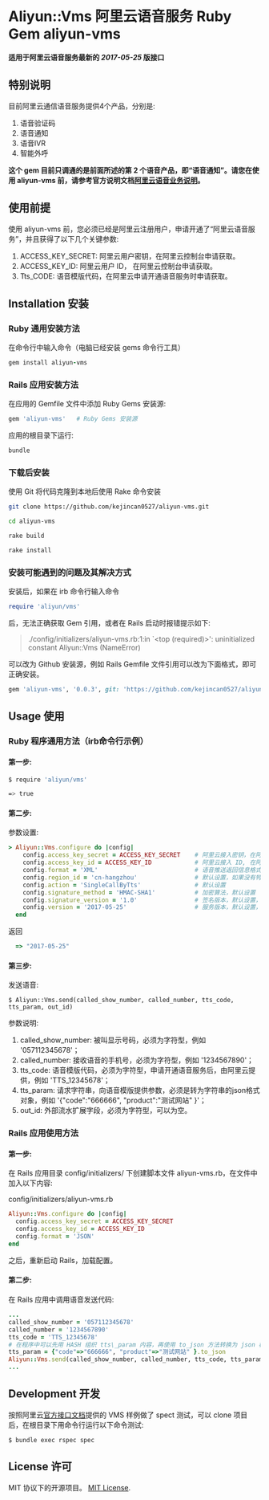 # Aliyun::Vms 阿里云语音服务 Ruby Gem aliyun-vms

**适用于阿里云语音服务最新的 *2017-05-25* 版接口**

## 特别说明

目前阿里云通信语音服务提供4个产品，分别是: 

1. 语音验证码
2. 语音通知
3. 语音IVR
4. 智能外呼

**这个 gem 目前只调通的是前面所述的第 2 个语音产品，即“语音通知”。请您在使用 aliyun-vms 前，请参考官方说明文档[阿里云语音业务说明](https://help.aliyun.com/product/54853.html)。**

## 使用前提

使用 aliyun-vms 前，您必须已经是阿里云注册用户，申请开通了“阿里云语音服务”，并且获得了以下几个关键参数: 

1. ACCESS\_KEY\_SECRET: 阿里云用户密钥，在阿里云控制台申请获取。
2. ACCESS\_KEY\_ID:     阿里云用户 ID， 在阿里云控制台申请获取。
3. Tts\_CODE:           语音模版代码，在阿里云申请开通语音服务时申请获取。

## Installation 安装

### Ruby 通用安装方法
在命令行中输入命令（电脑已经安装 gems 命令行工具）

```ruby
gem install aliyun-vms
```

### Rails 应用安装方法

在应用的 Gemfile 文件中添加 Ruby Gems 安装源:

```ruby
gem 'aliyun-vms'   # Ruby Gems 安装源
```

应用的根目录下运行:

```ruby
bundle
```

### 下载后安装

使用 Git 将代码克隆到本地后使用 Rake 命令安装

```bash
git clone https://github.com/kejincan0527/aliyun-vms.git

cd aliyun-vms

rake build

rake install
```

### 安装可能遇到的问题及其解决方式  

安装后，如果在 irb 命令行输入命令

```ruby
require 'aliyun/vms'
```

后，无法正确获取 Gem 引用，或者在 Rails 启动时报错提示如下: 

> ./config/initializers/aliyun-vms.rb:1:in `<top (required)>': uninitialized constant Aliyun::Vms (NameError)

可以改为 Github 安装源，例如 Rails Gemfile 文件引用可以改为下面格式，即可正确安装。

```ruby
gem 'aliyun-vms', '0.0.3', git: 'https://github.com/kejincan0527/aliyun-vms.git'
```

## Usage 使用

### Ruby 程序通用方法（irb命令行示例）

#### 第一步: 

```bash
$ require 'aliyun/vms'
```

```bash
=> true
```

#### 第二步: 

参数设置: 

```ruby
> Aliyun::Vms.configure do |config|
    config.access_key_secret = ACCESS_KEY_SECRET    # 阿里云接入密钥，在阿里云控制台申请
    config.access_key_id = ACCESS_KEY_ID            # 阿里云接入 ID, 在阿里云控制台申请
    config.format = 'XML'                           # 语音推送返回信息格式，可以填写 'JSON'或者'XML'
    config.region_id = 'cn-hangzhou'                # 默认设置，如果没有特殊需要，可以不改
    config.action = 'SingleCallByTts'               # 默认设置
    config.signature_method = 'HMAC-SHA1'           # 加密算法，默认设置
    config.signature_version = '1.0'                # 签名版本，默认设置，不用修改
    config.version = '2017-05-25'                   # 服务版本，默认设置，不用修改
  end
```
返回

```ruby
  => "2017-05-25"
```

#### 第三步: 

发送语音: 

    $ Aliyun::Vms.send(called_show_number, called_number, tts_code, tts_param, out_id)

参数说明: 

1. called_show_number: 被叫显示号码，必须为字符型，例如 '057112345678'；
2. called_number: 接收语音的手机号，必须为字符型，例如 '1234567890'；
3. tts\_code:  语音模版代码，必须为字符型，申请开通语音服务后，由阿里云提供，例如 'TTS_12345678'；
4. tts\_param: 请求字符串，向语音模版提供参数，必须是转为字符串的json格式对象，例如 '{"code":"666666", "product":"测试网站" }'；
5. out_id: 外部流水扩展字段，必须为字符型，可以为空。


### Rails 应用使用方法

#### 第一步: 

在 Rails 应用目录 config/initializers/ 下创建脚本文件 aliyun-vms.rb，在文件中加入以下内容: 

config/initializers/aliyun-vms.rb

```ruby
Aliyun::Vms.configure do |config|
  config.access_key_secret = ACCESS_KEY_SECRET
  config.access_key_id = ACCESS_KEY_ID
  config.format = 'JSON'
end
```
之后，重新启动 Rails，加载配置。

#### 第二步: 

在 Rails 应用中调用语音发送代码: 
```ruby
...
called_show_number = '057112345678'
called_number = '1234567890'
tts_code = 'TTS_12345678'
# 在程序中可以先用 HASH 组织 tts\_param 内容，再使用 to_json 方法转换为 json 格式字符串，例如: 
tts_param = {"code"=>"666666", "product"=>"测试网站" }.to_json
Aliyun::Vms.send(called_show_number, called_number, tts_code, tts_param)
...
```       

## Development 开发

按照阿里云[官方接口文档](https://help.aliyun.com/document_detail/56190.html)提供的 VMS 样例做了 spect 测试，可以 clone 项目后，在根目录下用命令行运行以下命令测试: 

    $ bundle exec rspec spec


## License 许可

MIT 协议下的开源项目。 [MIT License](http://opensource.org/licenses/MIT).
